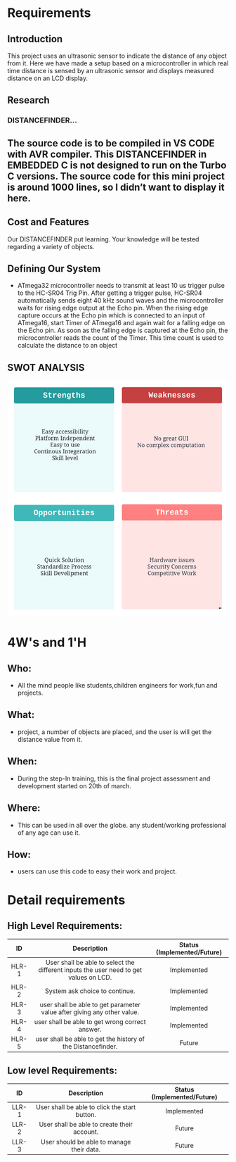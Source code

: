 
# Requirements
## Introduction
This project uses an ultrasonic sensor to indicate the distance of any object from it. Here we have made a setup based on a microcontroller in which real time distance is sensed by an ultrasonic sensor and displays measured distance on an LCD display.

## Research
### DISTANCEFINDER...
The source code is to be compiled in VS CODE with AVR compiler. This DISTANCEFINDER in EMBEDDED C is not designed to run on the Turbo C versions. The source code for this mini project is around 1000 lines, so I didn’t want to display it here.
-------------------------------------------------------------------------------------------------

## Cost and Features
Our DISTANCEFINDER put learning. Your knowledge will be tested regarding a variety of objects. 


## Defining Our System
* ATmega32 microcontroller needs to transmit at least 10 us trigger pulse to the HC-SR04 Trig Pin.
After getting a trigger pulse, HC-SR04 automatically sends eight 40 kHz sound waves and the microcontroller waits for rising edge output at the Echo pin.
When the rising edge capture occurs at the Echo pin which is connected to an input of ATmega16, start Timer of ATmega16 and again wait for a falling edge on the Echo pin.
As soon as the falling edge is captured at the Echo pin, the microcontroller reads the count of the Timer. This time count is used to calculate the distance to an object

## SWOT ANALYSIS
![image](https://github.com/pallavi9019/M1_March_2022/blob/59e84a171d7bcf3bd502d74067d43659d4439241/1_Requirements/SWOT%20analysis/SWOT%20analysis%20(1).png)

# 4W&#39;s and 1&#39;H

## Who:

* All the mind people like students,children engineers for work,fun and projects.

## What:

* project, a number of objects are placed, and the user is will get the distance value from it.

## When:

* During the step-In training, this is the final project assessment and development started on 20th of march.

## Where:

* This can be used in all over the globe. any student/working professional of any age can use it.

## How:

* users can use this code to easy their work and project.

# Detail requirements
## High Level Requirements:

| ID | Description | Status (Implemented/Future)
|:---:|:---:|:---:|
|HLR-1| User shall be able to select the different inputs the user need to get values on LCD. |Implemented|
|HLR-2| System ask choice to continue. |Implemented|
|HLR-3| user shall be able to get parameter value after giving any other  value. |Implemented|
|HLR-4| user shall be able to get wrong correct answer. |Implemented|
|HLR-5| user shall be able to get the history of the Distancefinder. |Future|



##  Low level Requirements:

| ID | Description | Status (Implemented/Future)
|:---:|:---:|:---:|
|LLR-1| User shall be able to click the start button. |Implemented|
|LLR-2| User shall be able to create their account. |Future|
|LLR-3| User should be able to manage their data. |Future|
